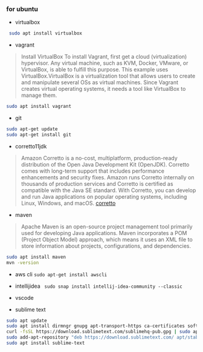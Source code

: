 ### for ubuntu 
- virtualbox
```bash
 sudo apt install virtualbox
```
- vagrant
> Install VirtualBox To install Vagrant, first get a cloud (virtualization) hypervisor. Any virtual machine, such as KVM, Docker, VMware, or VirtualBox, is able to fulfill this purpose. This example uses VirtualBox.VirtualBox is a virtualization tool that allows users to create and manipulate several OSs as virtual machines. Since Vagrant creates virtual operating systems, it needs a tool like VirtualBox to manage them. 

```bash
sudo apt install vagrant
```
- git
```bash
sudo apt-get update
sudo apt-get install git
 ```
- corretto11jdk
> Amazon Corretto is a no-cost, multiplatform, production-ready distribution of the Open Java Development Kit (OpenJDK). Corretto comes with long-term support that includes performance enhancements and security fixes. Amazon runs Corretto internally on thousands of production services and Corretto is certified as compatible with the Java SE standard. With Corretto, you can develop and run Java applications on popular operating systems, including Linux, Windows, and macOS.
[corretto](https://docs.aws.amazon.com/corretto/latest/corretto-11-ug/generic-linux-install.html)

- maven
> Apache Maven is an open-source project management tool primarily used for developing Java applications. Maven incorporates a POM (Project Object Model) approach, which means it uses an XML file to store information about projects, configurations, and dependencies.
```bash
sudo apt install maven
mvn -version
```
- aws cli
```sudo apt-get install awscli```
- intellijidea
```  sudo snap install intellij-idea-community --classic ```
- vscode

- sublime text
```bash
sudo apt update
sudo apt install dirmngr gnupg apt-transport-https ca-certificates software-properties-common
curl -fsSL https://download.sublimetext.com/sublimehq-pub.gpg | sudo apt-key add -
sudo add-apt-repository "deb https://download.sublimetext.com/ apt/stable/"
sudo apt install sublime-text
```
